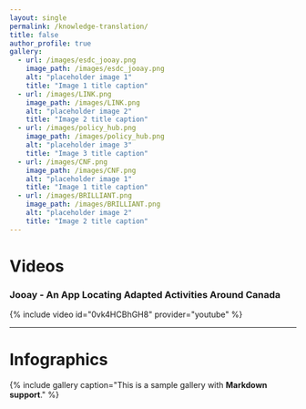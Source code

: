 ```yaml
---
layout: single
permalink: /knowledge-translation/
title: false
author_profile: true
gallery:
  - url: /images/esdc_jooay.png
    image_path: /images/esdc_jooay.png
    alt: "placeholder image 1"
    title: "Image 1 title caption"
  - url: /images/LINK.png
    image_path: /images/LINK.png
    alt: "placeholder image 2"
    title: "Image 2 title caption"
  - url: /images/policy_hub.png
    image_path: /images/policy_hub.png
    alt: "placeholder image 3"
    title: "Image 3 title caption"
  - url: /images/CNF.png
    image_path: /images/CNF.png
    alt: "placeholder image 1"
    title: "Image 1 title caption"
  - url: /images/BRILLIANT.png
    image_path: /images/BRILLIANT.png
    alt: "placeholder image 2"
    title: "Image 2 title caption"
---
```


# Videos

### Jooay - An App Locating Adapted Activities Around Canada
{% include video id="0vk4HCBhGH8" provider="youtube" %}

------

# Infographics

{% include gallery caption="This is a sample gallery with **Markdown support**." %}

<!-- ### Jooay - An App Locating Adapted Activities Around Canada
{% include figure image_path="/images/esdc_jooay.png" width="10" height="YYY"%}

------

### Childhood Disability LINK - A Website for Parents of Children With Disabilities
{% include figure image_path="/images/LINK.png"%}

------

### Policy Hub - A Research Group With a Focus on Childhood Disability Policy
{% include figure image_path="/images/policy_hub.png"%}

------

### Electronic Patient-Reported Outcome Measures - A Tool for Spinal Cord Injury Patients
{% include figure image_path="/images/CNF.png"%}

------

### BRILLIANT - A Project Aiming to Optimize Mobility of Brain Injury Patients
{% include figure image_path="/images/BRILLIANT.png"%} -->